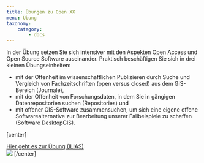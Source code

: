 ```yaml
---
title: Übungen zu Open XX
menu: Übung
taxonomy:
    category:
        - docs
---
```


In der Übung setzen Sie sich intensiver mit den Aspekten Open Access und Open Source Software auseinander. Praktisch beschäftigen Sie sich in drei kleinen Übungseinheiten:

+ mit der Offenheit im wissenschaftlichen Publizieren durch Suche und Vergleich von Fachzeitschriften (open versus closed) aus dem GIS-Bereich (Journale),
+ mit der Offenheit von Forschungsdaten, in dem Sie in gängigen Datenrepositorien suchen (Repositories) und
+ mit offener GIS-Software zusammensuchen, um sich eine eigene offene Softwarealternative zur Bearbeitung unserer Fallbeispiele zu schaffen (Software DesktopGIS).

[center]

[Hier geht es zur Übung (ILIAS)<br> ![](/images/exercise.png?resize=200,200)](https://www.opengeoedu.de)
[/center]

